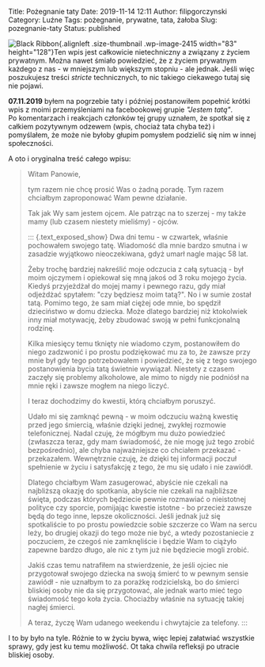 Title: Pożegnanie taty
Date: 2019-11-14 12:11
Author: filipgorczynski
Category: Luźne
Tags: pożegnanie, prywatne, tata, żałoba
Slug: pozegnanie-taty
Status: published

![Black Ribbon](https://filipgorczynski.files.wordpress.com/2019/11/128px-black_ribbon.png?w=83){.alignleft .size-thumbnail .wp-image-2415 width="83" height="128"}Ten wpis jest całkowicie nietechniczny a związany z życiem prywatnym. Można nawet śmiało powiedzieć, że z życiem prywatnym każdego z nas - w mniejszym lub większym stopniu - ale jednak. Jeśli więc poszukujesz treści *stricte* technicznych, to nic takiego ciekawego tutaj się nie pojawi.

**07.11.2019** byłem na pogrzebie taty i później postanowiłem popełnić krótki wpis z moimi przemyśleniami na facebookowej grupie *"Jestem tatą"*.  
Po komentarzach i reakcjach członków tej grupy uznałem, że spotkał się z całkiem pozytywnym odzewem (wpis, chociaż tata chyba też) i pomyślałem, że może nie byłoby głupim pomysłem podzielić się nim w innej społeczności.

<!--more-->

A oto i oryginalna treść całego wpisu:

> Witam Panowie,
>
> tym razem nie chcę prosić Was o żadną poradę. Tym razem chciałbym zaproponować Wam pewne działanie.
>
> Tak jak Wy sam jestem ojcem. Ale patrząc na to szerzej - my także mamy (lub czasem niestety mieliśmy) - ojców.
>
> ::: {.text_exposed_show}
> Dwa dni temu - w czwartek, właśnie pochowałem swojego tatę. Wiadomość dla mnie bardzo smutna i w zasadzie wyjątkowo nieoczekiwana, gdyż umarł nagle mając 58 lat.
>
> Żeby trochę bardziej nakreślić moje odczucia z całą sytuacją - był moim ojczymem i opiekował się mną jakoś od 3 roku mojego życia. Kiedyś przyjeżdżał do mojej mamy i pewnego razu, gdy miał odjeżdżać spytałem: "czy będziesz moim tatą?". No i w sumie został tatą. Pomimo tego, że sam miał ciężej ode mnie, bo spędził dzieciństwo w domu dziecka. Może dlatego bardziej niż ktokolwiek inny miał motywację, żeby zbudować swoją w pełni funkcjonalną rodzinę.
>
> Kilka miesięcy temu tknięty nie wiadomo czym, postanowiłem do niego zadzwonić i po prostu podziękować mu za to, że zawsze przy mnie był gdy tego potrzebowałem i powiedzieć, że się z tego swojego postanowienia bycia tatą świetnie wywiązał. Niestety z czasem zaczęły się problemy alkoholowe, ale mimo to nigdy nie podniósł na mnie ręki i zawsze mogłem na niego liczyć.
>
> I teraz dochodzimy do kwestii, którą chciałbym poruszyć.
>
> Udało mi się zamknąć pewną - w moim odczuciu ważną kwestię przed jego śmiercią, właśnie dzięki jednej, zwykłej rozmowie telefonicznej. Nadal czuję, że mógłbym mu dużo powiedzieć (zwłaszcza teraz, gdy mam świadomość, że nie mogę już tego zrobić bezpośrednio), ale chyba najważniejsze co chciałem przekazać - przekazałem. Wewnętrznie czuję, że dzięki tej informacji poczuł spełnienie w życiu i satysfakcję z tego, że mu się udało i nie zawiódł.
>
> Dlatego chciałbym Wam zasugerować, abyście nie czekali na najbliższą okazję do spotkania, abyście nie czekali na najbliższe święta, podczas których będziecie pewnie rozmawiać o nieistotnej polityce czy sporcie, pomijając kwestie istotne - bo przecież zawsze będą do tego inne, lepsze okoliczności. Jeśli jednak już się spotkaliście to po prostu powiedzcie sobie szczerze co Wam na sercu leży, bo drugiej okazji do tego może nie być, a wtedy pozostaniecie z poczuciem, że czegoś nie zamknęliście i będzie Wam to ciążyło zapewne bardzo długo, ale nic z tym już nie będziecie mogli zrobić.
>
> Jakiś czas temu natrafiłem na stwierdzenie, że jeśli ojciec nie przygotował swojego dziecka na swoją śmierć to w pewnym sensie zawiódł - nie uznałbym to za porażkę rodzicielską, bo do śmierci bliskiej osoby nie da się przygotować, ale jednak warto mieć tego świadomość tego koła życia. Chociażby właśnie na sytuację takiej nagłej śmierci.
>
> A teraz, życzę Wam udanego weekendu i chwytajcie za telefony.
> :::

I to by było na tyle. Różnie to w życiu bywa, więc lepiej załatwiać wszystkie sprawy, gdy jest ku temu możliwość. Ot taka chwila refleksji po utracie bliskiej osoby.
